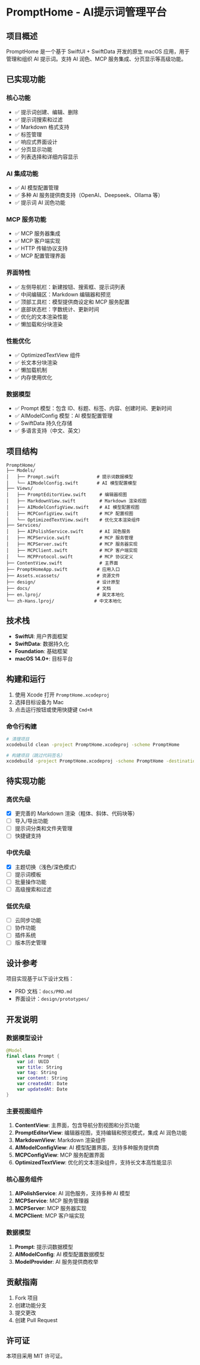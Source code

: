 # PromptHome - AI提示词管理平台

## 项目概述

PromptHome 是一个基于 SwiftUI + SwiftData 开发的原生 macOS 应用，用于管理和组织 AI 提示词。支持 AI 润色、MCP 服务集成、分页显示等高级功能。

## 已实现功能

### 核心功能
- ✅ 提示词创建、编辑、删除
- ✅ 提示词搜索和过滤
- ✅ Markdown 格式支持
- ✅ 标签管理
- ✅ 响应式界面设计
- ✅ 分页显示功能
- ✅ 列表选择和详细内容显示

### AI 集成功能
- ✅ AI 模型配置管理
- ✅ 多种 AI 服务提供商支持（OpenAI、Deepseek、Ollama 等）
- ✅ 提示词 AI 润色功能

### MCP 服务功能
- ✅ MCP 服务器集成
- ✅ MCP 客户端实现
- ✅ HTTP 传输协议支持
- ✅ MCP 配置管理界面

### 界面特性
- ✅ 左侧导航栏：新建按钮、搜索框、提示词列表
- ✅ 中间编辑区：Markdown 编辑器和预览
- ✅ 顶部工具栏：模型提供商设定和 MCP 服务配置
- ✅ 底部状态栏：字数统计、更新时间
- ✅ 优化的文本渲染性能
- ✅ 懒加载和分块渲染

### 性能优化
- ✅ OptimizedTextView 组件
- ✅ 长文本分块渲染
- ✅ 懒加载机制
- ✅ 内存使用优化

### 数据模型
- ✅ Prompt 模型：包含 ID、标题、标签、内容、创建时间、更新时间
- ✅ AIModelConfig 模型：AI 模型配置管理
- ✅ SwiftData 持久化存储
- ✅ 多语言支持（中文、英文）

## 项目结构

```
PromptHome/
├── Models/
│   ├── Prompt.swift              # 提示词数据模型
│   └── AIModelConfig.swift       # AI 模型配置模型
├── Views/
│   ├── PromptEditorView.swift     # 编辑器视图
│   ├── MarkdownView.swift         # Markdown 渲染视图
│   ├── AIModelConfigView.swift    # AI 模型配置视图
│   ├── MCPConfigView.swift        # MCP 配置视图
│   └── OptimizedTextView.swift    # 优化文本渲染组件
├── Services/
│   ├── AIPolishService.swift      # AI 润色服务
│   ├── MCPService.swift           # MCP 服务管理
│   ├── MCPServer.swift            # MCP 服务器实现
│   ├── MCPClient.swift            # MCP 客户端实现
│   └── MCPProtocol.swift          # MCP 协议定义
├── ContentView.swift              # 主界面
├── PromptHomeApp.swift           # 应用入口
├── Assets.xcassets/              # 资源文件
├── design/                       # 设计原型
├── docs/                         # 文档
├── en.lproj/                     # 英文本地化
└── zh-Hans.lproj/               # 中文本地化
```

## 技术栈

- **SwiftUI**: 用户界面框架
- **SwiftData**: 数据持久化
- **Foundation**: 基础框架
- **macOS 14.0+**: 目标平台

## 构建和运行

1. 使用 Xcode 打开 `PromptHome.xcodeproj`
2. 选择目标设备为 Mac
3. 点击运行按钮或使用快捷键 `Cmd+R`

### 命令行构建

```bash
# 清理项目
xcodebuild clean -project PromptHome.xcodeproj -scheme PromptHome

# 构建项目（跳过代码签名）
xcodebuild -project PromptHome.xcodeproj -scheme PromptHome -destination "platform=macOS" CODE_SIGN_IDENTITY="" CODE_SIGNING_REQUIRED=NO build
```

## 待实现功能

### 高优先级
- [X] 更完善的 Markdown 渲染（粗体、斜体、代码块等）
- [ ] 导入/导出功能
- [ ] 提示词分类和文件夹管理
- [ ] 快捷键支持

### 中优先级
- [X] 主题切换（浅色/深色模式）
- [ ] 提示词模板
- [ ] 批量操作功能
- [ ] 高级搜索和过滤

### 低优先级
- [ ] 云同步功能
- [ ] 协作功能
- [ ] 插件系统
- [ ] 版本历史管理

## 设计参考

项目实现基于以下设计文档：
- PRD 文档：`docs/PRD.md`
- 界面设计：`design/prototypes/`

## 开发说明

### 数据模型设计

```swift
@Model
final class Prompt {
    var id: UUID
    var title: String
    var tag: String
    var content: String
    var createdAt: Date
    var updatedAt: Date
}
```

### 主要视图组件

1. **ContentView**: 主界面，包含导航分割视图和分页功能
2. **PromptEditorView**: 编辑器视图，支持编辑和预览模式，集成 AI 润色功能
3. **MarkdownView**: Markdown 渲染组件
4. **AIModelConfigView**: AI 模型配置界面，支持多种服务提供商
5. **MCPConfigView**: MCP 服务配置界面
6. **OptimizedTextView**: 优化的文本渲染组件，支持长文本高性能显示

### 核心服务组件

1. **AIPolishService**: AI 润色服务，支持多种 AI 模型
2. **MCPService**: MCP 服务管理器
3. **MCPServer**: MCP 服务器实现
4. **MCPClient**: MCP 客户端实现

### 数据模型

1. **Prompt**: 提示词数据模型
2. **AIModelConfig**: AI 模型配置数据模型
3. **ModelProvider**: AI 服务提供商枚举

## 贡献指南

1. Fork 项目
2. 创建功能分支
3. 提交更改
4. 创建 Pull Request

## 许可证

本项目采用 MIT 许可证。